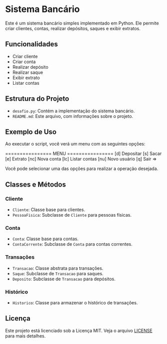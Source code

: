 # Sistema Bancário

Este é um sistema bancário simples implementado em Python. Ele permite criar clientes, contas, realizar depósitos, saques e exibir extratos.

## Funcionalidades

- Criar cliente
- Criar conta
- Realizar depósito
- Realizar saque
- Exibir extrato
- Listar contas

## Estrutura do Projeto

- `desafio.py`: Contém a implementação do sistema bancário.
- `README.md`: Este arquivo, com informações sobre o projeto.

## Exemplo de Uso

Ao executar o script, você verá um menu com as seguintes opções:

================ MENU ================ 
[d] Depositar 
[s] Sacar 
[e] Extrato 
[nc] Nova conta 
[lc] Listar contas 
[nu] Novo usuário 
[q] Sair =>

Você pode selecionar uma das opções para realizar a operação desejada.

## Classes e Métodos

### Cliente

- `Cliente`: Classe base para clientes.
- `PessoaFisica`: Subclasse de `Cliente` para pessoas físicas.

### Conta

- `Conta`: Classe base para contas.
- `ContaCorrente`: Subclasse de `Conta` para contas correntes.

### Transações

- `Transacao`: Classe abstrata para transações.
- `Saque`: Subclasse de `Transacao` para saques.
- `Deposito`: Subclasse de `Transacao` para depósitos.

### Histórico

- `Historico`: Classe para armazenar o histórico de transações.

## Licença

Este projeto está licenciado sob a Licença MIT. Veja o arquivo [LICENSE](LICENSE) para mais detalhes.
